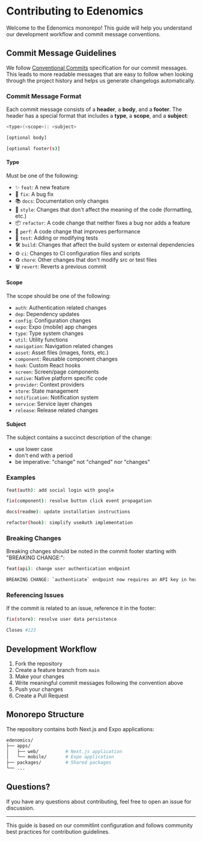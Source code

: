 # Contributing to Edenomics

Welcome to the Edenomics monorepo! This guide will help you understand our development workflow and commit message conventions.

## Commit Message Guidelines

We follow [Conventional Commits](https://www.conventionalcommits.org/) specification for our commit messages. This leads to more readable messages that are easy to follow when looking through the project history and helps us generate changelogs automatically.

### Commit Message Format

Each commit message consists of a **header**, a **body**, and a **footer**. The header has a special format that includes a **type**, a **scope**, and a **subject**:

```bash
<type>(<scope>): <subject>

[optional body]

[optional footer(s)]
```

#### Type

Must be one of the following:

- ✨ `feat`: A new feature
- 🐛 `fix`: A bug fix
- 📚 `docs`: Documentation only changes
- 💎 `style`: Changes that don't affect the meaning of the code (formatting, etc.)
- 📦 `refactor`: A code change that neither fixes a bug nor adds a feature
- 🚀 `perf`: A code change that improves performance
- 🚨 `test`: Adding or modifying tests
- 🛠 `build`: Changes that affect the build system or external dependencies
- ⚙️ `ci`: Changes to CI configuration files and scripts
- ♻️ `chore`: Other changes that don't modify src or test files
- 🗑 `revert`: Reverts a previous commit

#### Scope

The scope should be one of the following:

- `auth`: Authentication related changes
- `dep`: Dependency updates
- `config`: Configuration changes
- `expo`: Expo (mobile) app changes
- `type`: Type system changes
- `util`: Utility functions
- `navigation`: Navigation related changes
- `asset`: Asset files (images, fonts, etc.)
- `component`: Reusable component changes
- `hook`: Custom React hooks
- `screen`: Screen/page components
- `native`: Native platform specific code
- `provider`: Context providers
- `store`: State management
- `notification`: Notification system
- `service`: Service layer changes
- `release`: Release related changes

#### Subject

The subject contains a succinct description of the change:

- use lower case
- don't end with a period
- be imperative: "change" not "changed" nor "changes"

### Examples

```bash
feat(auth): add social login with google
```

```bash
fix(component): resolve button click event propagation
```

```bash
docs(readme): update installation instructions
```

```bash
refactor(hook): simplify useAuth implementation
```

### Breaking Changes

Breaking changes should be noted in the commit footer starting with "BREAKING CHANGE:":

```bash
feat(api): change user authentication endpoint

BREAKING CHANGE: `authenticate` endpoint now requires an API key in headers
```

### Referencing Issues

If the commit is related to an issue, reference it in the footer:

```bash
fix(store): resolve user data persistence

Closes #123
```

## Development Workflow

1. Fork the repository
2. Create a feature branch from `main`
3. Make your changes
4. Write meaningful commit messages following the convention above
5. Push your changes
6. Create a Pull Request

## Monorepo Structure

The repository contains both Next.js and Expo applications:

```bash
edenomics/
├── apps/
│   ├── web/          # Next.js application
│   └── mobile/       # Expo application
├── packages/         # Shared packages
└── ...
```

## Questions?

If you have any questions about contributing, feel free to open an issue for discussion.

---

This guide is based on our commitlint configuration and follows community best practices for contribution guidelines.
